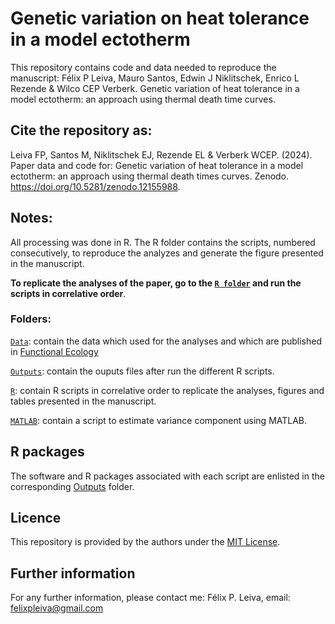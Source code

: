 # Genetic variation on heat tolerance in a model ectotherm
 
This repository contains code and data needed to reproduce the manuscript: Félix P Leiva, Mauro Santos, Edwin J Niklitschek, Enrico L Rezende & Wilco CEP Verberk. Genetic variation of heat tolerance in a model ectotherm: an approach using thermal death time curves. 

## Cite the repository as: 

Leiva FP, Santos M, Niklitschek EJ, Rezende EL & Verberk WCEP. (2024). Paper data and code for: Genetic variation of heat tolerance in a model ectotherm: an approach using thermal death times curves. Zenodo. https://doi.org/10.5281/zenodo.12155988.

## Notes:
All processing was done in R. The R folder contains the scripts, numbered consecutively, to reproduce the analyzes and generate the figure presented in the manuscript.

**To replicate the analyses of the paper, go to the [`R folder`](https://github.com/felixpleiva/Genetic_variation_TDT/tree/main/R) and run the scripts in correlative order**.

### Folders:
[`Data`](https://github.com/felixpleiva/Genetic_variation_TDT/tree/main/Data): contain the data which used for the analyses and which are published in [Functional Ecology](https://besjournals.onlinelibrary.wiley.com/doi/full/10.1111/1365-2435.14485)

[`Outputs`](https://github.com/felixpleiva/Genetic_variation_TDT/tree/main/Outputs): contain the ouputs files after run the different R scripts.

[`R`](https://github.com/felixpleiva/Genetic_variation_TDT/tree/main/R): contain R scripts in correlative order to replicate the analyses, figures and tables presented in the manuscript.

[`MATLAB`](https://github.com/felixpleiva/Genetic_variation_TDT/tree/main/MATLAB): contain a script to estimate variance component using MATLAB.

## R packages
The software and R packages associated with each script are enlisted in the corresponding [Outputs](https://github.com/felixpleiva/Genetic_variation_TDT/tree/main/Outputs) folder.

## Licence
This repository is provided by the authors under the [MIT License](https://opensource.org/licenses/MIT).

## Further information
For any further information, please contact me: Félix P. Leiva, email: felixpleiva@gmail.com

